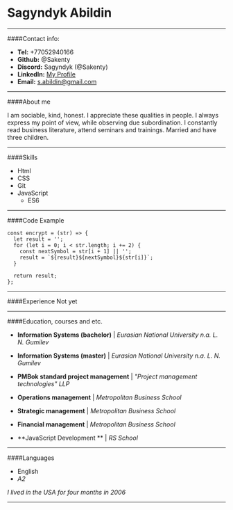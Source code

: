 # Sagyndyk Abildin
---
####Contact info:
* **Tel:** +77052940166
* **Github:** @Sakenty
* **Discord:** Sagyndyk (@Sakenty)
* **LinkedIn:** [My Profile](https://www.linkedin.com/in/s-abildin)
* **Email:** s.abildin@gmail.com

----

####About me

I am sociable, kind, honest. I appreciate these qualities in people.  I always express my point of view, while observing due subordination. I constantly read business literature, attend seminars and trainings. Married and have three children.

-----------
####Skills
* Html
* CSS
* Git 
* JavaScript
  * ES6

-----
####Code Example
```
const encrypt = (str) => {
  let result = '';
  for (let i = 0; i < str.length; i += 2) {
    const nextSymbol = str[i + 1] || '';
    result = `${result}${nextSymbol}${str[i]}`;
  }

  return result;
};
```
-----
####Experience
Not yet

-----
####Education, courses and etc.
* **Information Systems (bachelor)** | *Eurasian National University n.a. L. N. Gumilev*
* **Information Systems (master)** | *Eurasian National University n.a. L. N. Gumilev*

* **PMBok standard project management** | *"Project management technologies" LLP*
* **Operations management** | *Metropolitan Business School*
* **Strategic management** | *Metropolitan Business School*
* **Financial management** | *Metropolitan Business School*
* **JavaScript Development ** | *RS School*

------
####Languages
* English
 * *A2*

*I lived in the USA for four months in 2006*
 
-----